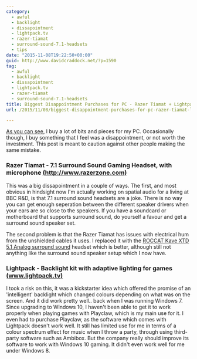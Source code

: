 ```yaml
---
category:
  - awful
  - backlight
  - dissapointment
  - lightpack.tv
  - razer-tiamat
  - surround-sound-7.1-headsets
  - tips
date: "2015-11-08T19:22:50+00:00"
guid: http://www.davidcraddock.net/?p=1590
tag:
  - awful
  - backlight
  - dissapointment
  - lightpack.tv
  - razer-tiamat
  - surround-sound-7.1-headsets
title: Biggest Disappointment Purchases for PC - Razer Tiamat + Lightpack
url: /2015/11/08/biggest-disappointment-purchases-for-pc-razer-tiamat-lightpack/

---
```

[As you can see](http://www.davidcraddock.net/my-computer-setup/), I buy a lot of bits and pieces for my PC. Occasionally though, I buy something that I feel was a disappointment, or not worth the investment. This post is meant to caution against other people making the same mistake.

### Razer Tiamat - 7.1 Surround Sound Gaming Headset, with microphone [(http://www.razerzone.com)](http://www.razerzone.com)

This was a big dissapointment in a couple of ways. The first, and most obvious in hindsight now I'm actually working on spatial audio for a living at BBC R&D, is that 7.1 surround sound headsets are a joke. There is no way you can get enough seperation between the different speaker drivers when your ears are so close to the speakers. If you have a soundcard or motherboard that supports surround sound, do yourself a favour and get a surround sound speaker set.

The second problem is that the Razer Tiamat has issues with electrical hum from the unshielded cables it uses. I replaced it with the [ROCCAT Kave XTD 5.1 Analog surround sound](http://www.roccat.org/en-GB/Products/Gaming-Sound/Kave-Series/Kave-XTD-5-1-Analog/) headset which is better, although still not anything like the surround sound speaker setup which I now have.

### Lightpack - Backlight kit with adaptive lighting for games [(www.lightpack.tv)](http://www.lightpack.tv)

I took a risk on this, it was a kickstarter idea which offered the promise of an 'intelligent' backlight which changed colours depending on what was on the screen. And it did work pretty well.. back when I was running Windows 7. Since upgrading to Windows 10, I haven't been able to get it to work properly when playing games with Playclaw, which is my main use for it. I even had to purchase Playclaw, as the software which comes with Lightpack doesn't work well. It still has limited use for me in terms of a colour spectrum effect for music when I throw a party, through using third-party software such as Ambibox. But the company really should improve its software to work with Windows 10 gaming. It didn't even work well for me under Windows 8.

